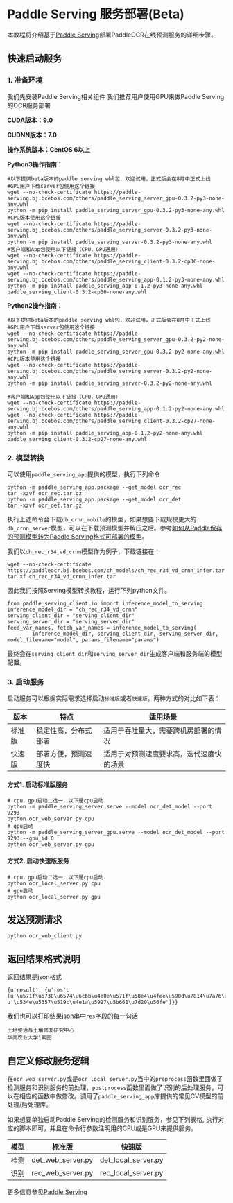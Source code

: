 # Paddle Serving 服务部署(Beta)

本教程将介绍基于[Paddle Serving](https://github.com/PaddlePaddle/Serving)部署PaddleOCR在线预测服务的详细步骤。

## 快速启动服务

### 1. 准备环境
我们先安装Paddle Serving相关组件
我们推荐用户使用GPU来做Paddle Serving的OCR服务部署 

**CUDA版本：9.0**

**CUDNN版本：7.0**

**操作系统版本：CentOS 6以上**

**Python3操作指南：**
```
#以下提供beta版本的paddle serving whl包，欢迎试用，正式版会在8月中正式上线
#GPU用户下载server包使用这个链接
wget --no-check-certificate https://paddle-serving.bj.bcebos.com/others/paddle_serving_server_gpu-0.3.2-py3-none-any.whl
python -m pip install paddle_serving_server_gpu-0.3.2-py3-none-any.whl
#CPU版本使用这个链接
wget --no-check-certificate https://paddle-serving.bj.bcebos.com/others/paddle_serving_server-0.3.2-py3-none-any.whl
python -m pip install paddle_serving_server-0.3.2-py3-none-any.whl
#客户端和App包使用以下链接（CPU，GPU通用）
wget --no-check-certificate https://paddle-serving.bj.bcebos.com/others/paddle_serving_client-0.3.2-cp36-none-any.whl
wget --no-check-certificate https://paddle-serving.bj.bcebos.com/others/paddle_serving_app-0.1.2-py3-none-any.whl
python -m pip install paddle_serving_app-0.1.2-py3-none-any.whl paddle_serving_client-0.3.2-cp36-none-any.whl
```

**Python2操作指南：**
```
#以下提供beta版本的paddle serving whl包，欢迎试用，正式版会在8月中正式上线
#GPU用户下载server包使用这个链接
wget --no-check-certificate https://paddle-serving.bj.bcebos.com/others/paddle_serving_server_gpu-0.3.2-py2-none-any.whl
python -m pip install paddle_serving_server_gpu-0.3.2-py2-none-any.whl 
#CPU版本使用这个链接
wget --no-check-certificate https://paddle-serving.bj.bcebos.com/others/paddle_serving_server-0.3.2-py2-none-any.whl
python -m pip install paddle_serving_server-0.3.2-py2-none-any.whl

#客户端和App包使用以下链接（CPU，GPU通用）
wget --no-check-certificate https://paddle-serving.bj.bcebos.com/others/paddle_serving_app-0.1.2-py2-none-any.whl
wget --no-check-certificate https://paddle-serving.bj.bcebos.com/others/paddle_serving_client-0.3.2-cp27-none-any.whl
python -m pip install paddle_serving_app-0.1.2-py2-none-any.whl paddle_serving_client-0.3.2-cp27-none-any.whl
```

### 2. 模型转换
可以使用`paddle_serving_app`提供的模型，执行下列命令
```
python -m paddle_serving_app.package --get_model ocr_rec
tar -xzvf ocr_rec.tar.gz
python -m paddle_serving_app.package --get_model ocr_det
tar -xzvf ocr_det.tar.gz 
```
执行上述命令会下载`db_crnn_mobile`的模型，如果想要下载规模更大的`db_crnn_server`模型，可以在下载预测模型并解压之后。参考[如何从Paddle保存的预测模型转为Paddle Serving格式可部署的模型](https://github.com/PaddlePaddle/Serving/blob/develop/doc/INFERENCE_TO_SERVING_CN.md)。

我们以`ch_rec_r34_vd_crnn`模型作为例子，下载链接在：

```
wget --no-check-certificate https://paddleocr.bj.bcebos.com/ch_models/ch_rec_r34_vd_crnn_infer.tar
tar xf ch_rec_r34_vd_crnn_infer.tar
```
因此我们按照Serving模型转换教程，运行下列python文件。
```
from paddle_serving_client.io import inference_model_to_serving
inference_model_dir = "ch_rec_r34_vd_crnn"
serving_client_dir = "serving_client_dir"
serving_server_dir = "serving_server_dir"
feed_var_names, fetch_var_names = inference_model_to_serving(
        inference_model_dir, serving_client_dir, serving_server_dir, model_filename="model", params_filename="params")
```
最终会在`serving_client_dir`和`serving_server_dir`生成客户端和服务端的模型配置。

### 3. 启动服务
启动服务可以根据实际需求选择启动`标准版`或者`快速版`，两种方式的对比如下表：  

|版本|特点|适用场景|
|-|-|-|
|标准版|稳定性高，分布式部署|适用于吞吐量大，需要跨机房部署的情况|
|快速版|部署方便，预测速度快|适用于对预测速度要求高，迭代速度快的场景|

#### 方式1. 启动标准版服务

```
# cpu，gpu启动二选一，以下是cpu启动
python -m paddle_serving_server.serve --model ocr_det_model --port 9293 
python ocr_web_server.py cpu
# gpu启动
python -m paddle_serving_server_gpu.serve --model ocr_det_model --port 9293 --gpu_id 0
python ocr_web_server.py gpu
```

#### 方式2. 启动快速版服务

```
# cpu，gpu启动二选一，以下是cpu启动
python ocr_local_server.py cpu
# gpu启动
python ocr_local_server.py gpu
```

## 发送预测请求

```
python ocr_web_client.py
```

## 返回结果格式说明

返回结果是json格式
```
{u'result': {u'res': [u'\u571f\u5730\u6574\u6cbb\u4e0e\u571f\u58e4\u4fee\u590d\u7814\u7a76\u4e2d\u5fc3', u'\u534e\u5357\u519c\u4e1a\u5927\u5b661\u7d20\u56fe']}}
```
我们也可以打印结果json串中`res`字段的每一句话
```
土地整治与土壤修复研究中心
华南农业大学1素图
```

## 自定义修改服务逻辑

在`ocr_web_server.py`或是`ocr_local_server.py`当中的`preprocess`函数里面做了检测服务和识别服务的前处理，`postprocess`函数里面做了识别的后处理服务，可以在相应的函数中做修改。调用了`paddle_serving_app`库提供的常见CV模型的前处理/后处理库。

如果想要单独启动Paddle Serving的检测服务和识别服务，参见下列表格, 执行对应的脚本即可，并且在命令行参数注明用的CPU或是GPU来提供服务。

| 模型 | 标准版         | 快速版           |
| ---- | ----------------- | ------------------- |
| 检测 | det_web_server.py | det_local_server.py |
| 识别 | rec_web_server.py | rec_local_server.py |

更多信息参见[Paddle Serving](https://github.com/PaddlePaddle/Serving)
